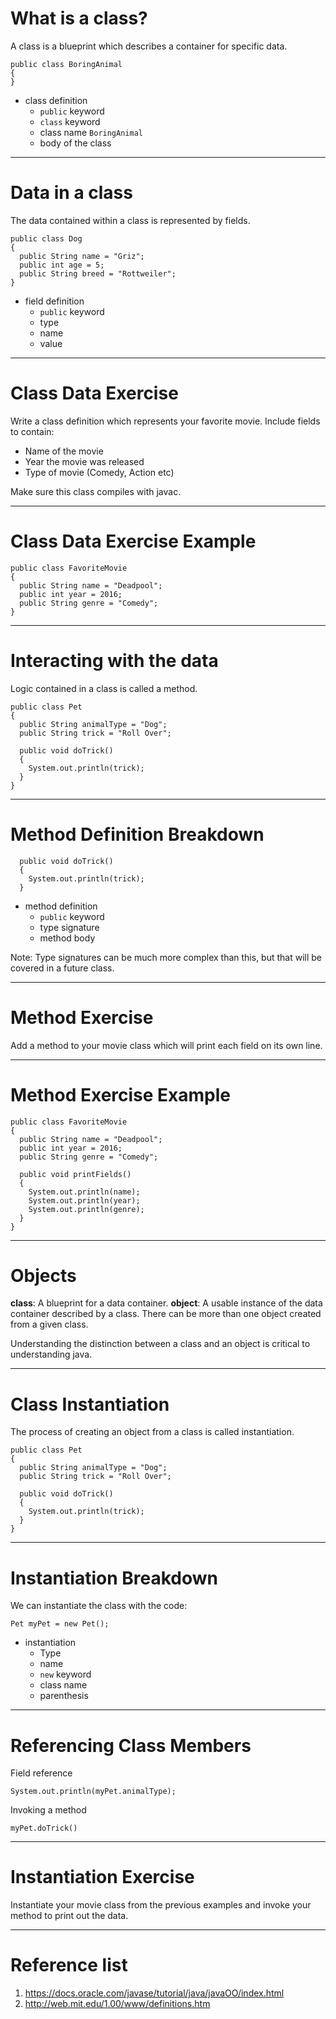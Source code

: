 <!-- $theme: default
page_number: true
footer: Java Class - Class 4
-->
<style>
aside::before { 
    content: "Speaker notes:";
    font-weight: bold;
}
aside {
    width: 850px;
    border: 1px black solid;
    padding: 5px 5px 5px 5px;
    font-size: 12px;
    line-height: 15px;
    background-color: #EFEFEF;
    display: none;
    position: absolute;
    bottom: 15px;
}
</style>

# What is a class?

A class is a blueprint which describes a container for specific data.  

```
public class BoringAnimal
{
}
```
- class definition
  - `public` keyword
  - `class` keyword
  - class name `BoringAnimal`
  - body of the class

-----------------------------------------------------------------------------

# Data in a class

The data contained within a class is represented by fields. 

```
public class Dog 
{
  public String name = "Griz";
  public int age = 5;
  public String breed = "Rottweiler";
}
```
- field definition
  - `public` keyword
  - type
  - name
  - value
<aside>A field is similar to a variable except that it is contained within, and belongs to, the class.</aside>

-----------------------------------------------------------------------------

# Class Data Exercise 

Write a class definition which represents your favorite movie.  Include fields to contain:
- Name of the movie
- Year the movie was released
- Type of movie (Comedy, Action etc)

Make sure this class compiles with javac.

-----------------------------------------------------------------------------

# Class Data Exercise Example

```
public class FavoriteMovie
{
  public String name = "Deadpool";
  public int year = 2016;
  public String genre = "Comedy";
}
```

-----------------------------------------------------------------------------

# Interacting with the data

<aside>In addition to containing data, a class may contain logic which interacts with that data. </aside>Logic contained in a class is called a method.

```
public class Pet
{
  public String animalType = "Dog";
  public String trick = "Roll Over";

  public void doTrick()
  {
    System.out.println(trick);
  }
}
```

-----------------------------------------------------------------------------

# Method Definition Breakdown
```
  public void doTrick()
  {
    System.out.println(trick);
  }
```
- method definition
  - `public` keyword
  - type signature
  - method body

Note: Type signatures can be much more complex than this, but that will be covered in a future class. 
<aside>In the type signature `void doTrick()` the word `void` indicates the return type.  The return type is what the method will send back when it is called.  In this case, we use the special keyword `void` which indicates that nothing will be returned.</aside>
<aside>
The left curly brace `{` starts the method body and the matching right curly brace `}` ends the method body.  Everything in between is the work done by the method. In this work to be done consists of printing the field named `noise`.</aside>

-----------------------------------------------------------------------------

# Method Exercise

Add a method to your movie class which will print each field on its own line.

-----------------------------------------------------------------------------

# Method Exercise Example

```
public class FavoriteMovie
{
  public String name = "Deadpool";
  public int year = 2016;
  public String genre = "Comedy";

  public void printFields()
  {
    System.out.println(name);
    System.out.println(year);
    System.out.println(genre);
  }
}
```

-----------------------------------------------------------------------------

# Objects

<aside>Defining a class is only the first part of the process, next we need to use the class.  As discussed before, a class is only a blueprint for containing data.  Just like a blueprint of a house is used to make a real house, a class is used to make a real object.  </aside>

**class**: A blueprint for a data container. 
**object**: A usable instance of the data container described by a class. There can be more than one object created from a given class.

Understanding the distinction between a class and an object is critical to understanding java.  

-----------------------------------------------------------------------------

# Class Instantiation

The process of creating an object from a class is called instantiation. 

```
public class Pet
{
  public String animalType = "Dog";
  public String trick = "Roll Over";

  public void doTrick()
  {
    System.out.println(trick);
  }
}
```

-----------------------------------------------------------------------------
# Instantiation Breakdown
We can instantiate the class with the code:
```
Pet myPet = new Pet();
```
- instantiation
  - Type
  - name
  - `new` keyword
  - class name
  - parenthesis
<aside>`Pet` indicates that the variable named `myPet` contains an instance of our new class `Pet`.  After the equals sign there is the new keyword `new` followed by the name of the class we want to instantiate and a pair of parenthesis. Now we have an instance of the class Pet in the myPet variable.</aside>

-----------------------------------------------------------------------------

# Referencing Class Members

Field reference
```
System.out.println(myPet.animalType);
```

Invoking a method
```
myPet.doTrick()
```
<aside>The reference operator is the period `.`.  </aside>

-----------------------------------------------------------------------------

# Instantiation Exercise

Instantiate your movie class from the previous examples and invoke your method to print out the data.

-----------------------------------------------------------------------------

# Reference list

1. https://docs.oracle.com/javase/tutorial/java/javaOO/index.html
1. http://web.mit.edu/1.00/www/definitions.htm
